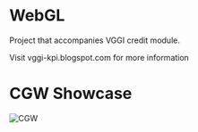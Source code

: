 # WebGL

Project that accompanies VGGI credit module.

Visit vggi-kpi.blogspot.com for more information

# CGW Showcase
![CGW](CGW.gif)
